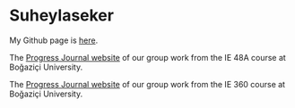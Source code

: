 # Suheylaseker
My Github page is [here](https://pjournal.github.io/boun01-Suheylaseker/).

The [Progress Journal website](https://pjournal.github.io/boun01g-biktik-r-tik/) of our group work from the IE 48A course at Boğaziçi University.

The [Progress Journal website](https://bu-ie-360.github.io/spring20-Suheylaseker/) of our group work from the IE 360 course at Boğaziçi University.
